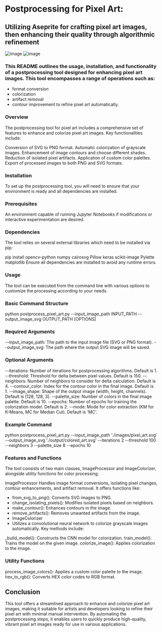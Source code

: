 # Postprocessing for Pixel Art:

## Utilizing Aseprite for crafting pixel art images, then enhancing their quality through algorithmic refinement

![image](https://github.com/Kimiko12/Postprocess_for_PixelArt_images/assets/79062452/0fa3a912-9692-4762-a62c-4ac16559eae6) ![image](https://github.com/Kimiko12/Postprocess_for_PixelArt_images/assets/79062452/0bbaa32a-6771-4daa-a763-2317fb6a800f)




### This README outlines the usage, installation, and functionality of a postprocessing tool designed for enhancing pixel art images. This tool encompasses a range of operations such as:
- format conversion
- colorization
- artifact removal
- contour improvement to refine pixel art automatically.

### Overview
The postprocessing tool for pixel art includes a comprehensive set of features to enhance and colorize pixel art images. Key functionalities include:

Conversion of SVG to PNG format.
Automatic colorization of grayscale images.
Enhancement of image contours and choose different shades.
Reduction of isolated pixel artifacts.
Application of custom color palettes.
Export of processed images to both PNG and SVG formats.

### Installation
To set up the postprocessing tool, you will need to ensure that your environment is ready and all dependencies are installed.

### Prerequisites

An environment capable of running Jupyter Notebooks if modifications or interactive experimentation are desired.
### Dependencies
The tool relies on several external libraries which need to be installed via pip:

pip install opencv-python numpy cairosvg Pillow keras scikit-image Pylette matplotlib
Ensure all dependencies are installed to avoid any runtime errors.

### Usage
The tool can be executed from the command line with various options to customize the processing according to your needs.

### Basic Command Structure

python postprocess_pixel_art.py --input_image_path INPUT_PATH --output_image_svg OUTPUT_PATH [OPTIONS]

### Required Arguments
--input_image_path: The path to the input image file (SVG or PNG format).
--output_image_svg: The path where the output SVG image will be saved.

### Optional Arguments
--iterations: Number of iterations for postprocessing algorithms. Default is 1.
--threshold: Threshold for delta between pixel values. Default is 150.
--neighbors: Number of neighbors to consider for delta calculation. Default is 4.
--contour_color: Index for the contour color in the final image. Default is 1.
--image_shape: Shape of the output image (width, height, channels). Default is [128, 128, 3].
--palette_size: Number of colors in the final image palette. Default is 10.
--epochs: Number of epochs for training the colorization model. Default is 2.
--mode: Mode for color extraction (KM for K-Means, MC for Median Cut). Default is 'MC'.

### Example Command

python postprocess_pixel_art.py --input_image_path './images/pixel_art.svg' --output_image_svg './output/colored_art.svg' --iterations 2 --threshold 100 --neighbors 3 --palette_size 8 --epochs 10

### Features and Functions
The tool consists of two main classes, ImageProcessor and ImageColorizer, alongside utility functions for color processing.

ImageProcessor
Handles image format conversions, isolating pixel changes, contour enhancements, and artifact removal. It offers functions like:

- from_svg_to_png(): Converts SVG images to PNG.
- change_isolating_pixels(): Modifies isolated pixels based on neighbors.
- make_contour(): Enhances contours in the image.
- remove_artifacts(): Removes unwanted artifacts from the image.
- ImageColorizer
- Utilizes a convolutional neural network to colorize grayscale images automatically. Key methods include:

_build_model(): Constructs the CNN model for colorization.
train_model(): Trains the model on the given image.
colorize_image(): Applies colorization to the image.
### Utility Functions
process_image_colors(): Applies a custom color palette to the image.
hex_to_rgb(): Converts HEX color codes to RGB format.
## Conclusion
This tool offers a streamlined approach to enhance and colorize pixel art images, making it suitable for artists and developers looking to refine their pixel art with minimal manual intervention. By automating the postprocessing steps, it enables users to quickly produce high-quality, vibrant pixel art images ready for use in various applications.
